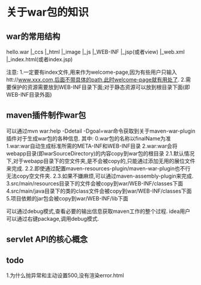 # 关于war包的知识

## war的常用结构
hello.war
    |_ccs
    |_html
    |_image
    |_js
    |_WEB-INF
        |_jsp(或者view)
        |_web.xml
    |_index.html(或者index.jsp)

注意:
1.一定要有index文件,用来作为welcome-page,因为有些用户只输入htt://www.xxx.com,后面不带具体的path,此时welcome-page就有用处了.
2.需要保护的资源需要放到WEB-INF目录下面;对于静态资源可以放到根目录下面(即WEB-INF目录外面)


## maven插件制作war包
可以通过mvn war:help -Ddetail -Dgoal=war命令获取到关于maven-war-plugin插件对于生成war包的各种信息.
其中:
0.war包的名称以finalName为准
1.war:war自动生成标准所需的META-INF和WEB-INF目录
2.war:war会将webapp目录(即warSourceDirectory)的内容copy到war包的根目录
2.1.默认情况下,对于webapp目录下的空文件夹,是不会被copy的,只能通过添加无用的展位文件来完成.
2.2.即使通过配置maven-resources-plugin/maven-war-plugin也不行无法copy空文件夹.
2.3.如果不嫌麻烦,可以通过maven-assembly-plugin来完成.
3.src/main/resources目录下的文件会被copy到war/WEB-INF/classes下面
4.src/main/java目录下的类的class文件会被copy到war/WEB-INF/classes下面
5.项目依赖的jar包会被copy到war/WEB-INF/lib下面

可以通过debug模式,查看必要的输出信息获取maven工作的整个过程.
idea用户可以通过右键package,调用debug模式.


## servlet API的核心概念

###

## todo
1.为什么抛异常和主动设置500,没有渲染error.html